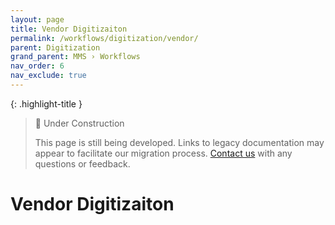 ```yaml
---
layout: page
title: Vendor Digitizaiton
permalink: /workflows/digitization/vendor/
parent: Digitization
grand_parent: MMS › Workflows
nav_order: 6
nav_exclude: true
---
```


{: .highlight-title }
> 🚧 Under Construction
>
> This page is still being developed. Links to legacy documentation may appear to facilitate our migration process. [Contact us](/metadata-documentation/contact/) with any questions or feedback.

# Vendor Digitizaiton
